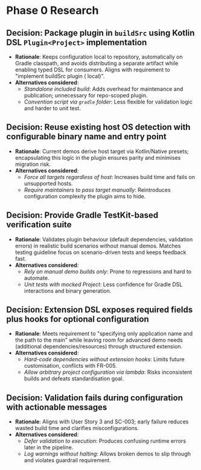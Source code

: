 # Phase 0 Research

## Decision: Package plugin in `buildSrc` using Kotlin DSL `Plugin<Project>` implementation

- **Rationale**: Keeps configuration local to repository, automatically on Gradle classpath, and avoids distributing a
  separate artifact while enabling typed DSL for consumers. Aligns with requirement to "implement buildSrc plugin (
  local)".
- **Alternatives considered**:
    - *Standalone included build*: Adds overhead for maintenance and publication; unnecessary for repo-scoped plugin.
    - *Convention script via `gradle` folder*: Less flexible for validation logic and harder to unit test.

## Decision: Reuse existing host OS detection with configurable binary name and entry point

- **Rationale**: Current demos derive host target via Kotlin/Native presets; encapsulating this logic in the plugin
  ensures parity and minimises migration risk.
- **Alternatives considered**:
    - *Force all targets regardless of host*: Increases build time and fails on unsupported hosts.
    - *Require maintainers to pass target manually*: Reintroduces configuration complexity the plugin aims to hide.

## Decision: Provide Gradle TestKit-based verification suite

- **Rationale**: Validates plugin behaviour (default dependencies, validation errors) in realistic build scenarios
  without manual demos. Matches testing guideline focus on scenario-driven tests and keeps feedback fast.
- **Alternatives considered**:
    - *Rely on manual demo builds only*: Prone to regressions and hard to automate.
    - *Unit tests with mocked Project*: Less confidence for Gradle DSL interactions and binary generation.

## Decision: Extension DSL exposes required fields plus hooks for optional configuration

- **Rationale**: Meets requirement to "specifying only application name and the path to the main" while leaving room for
  advanced demo needs (additional dependencies/resources) through structured extension.
- **Alternatives considered**:
    - *Hard-code dependencies without extension hooks*: Limits future customisation, conflicts with FR-005.
    - *Allow arbitrary project configuration via lambda*: Risks inconsistent builds and defeats standardisation goal.

## Decision: Validation fails during configuration with actionable messages

- **Rationale**: Aligns with User Story 3 and SC-003; early failure reduces wasted build time and clarifies
  misconfigurations.
- **Alternatives considered**:
    - *Defer validation to execution*: Produces confusing runtime errors later in the pipeline.
    - *Log warnings without halting*: Allows broken demos to slip through and violates guardrail requirement.
